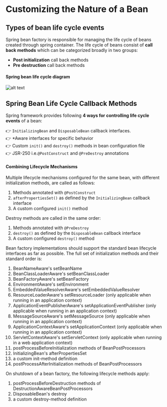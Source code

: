 #  Customizing the Nature of a Bean

## Types of bean life cycle events
Spring bean factory is responsible for managing the life cycle of beans created through spring container. The life cycle of beans consist of  **call back methods**  which can be categorized broadly in two groups:

-   **Post initialization**  call back methods
-   **Pre destruction**  call back methods

#### Spring bean life cycle diagram
![alt text](https://cdn1.howtodoinjava.com/wp-content/uploads/Spring-bean-life-cycle.png)
 ## Spring Bean Life Cycle Callback Methods
 Spring framework provides following  **4 ways for controlling life cycle events**  of a bean:

:point_right:  `InitializingBean`  and  `DisposableBean`  callback interfaces. <br />
:point_right:  *Aware interfaces for specific behavior <br />
:point_right:  Custom  `init()`  and  `destroy()`  methods in bean configuration file <br />
:point_right:  JSR-250 i.e.`@PostConstruct`  and  `@PreDestroy`  annotations <br />

#### Combining Lifecycle Mechanisms

Multiple lifecycle mechanisms configured for the same bean, with different initialization methods, are called as follows:

1.  Methods annotated with  `@PostConstruct`<br />
2.  `afterPropertiesSet()`  as defined by the  `InitializingBean`  callback interface    <br />
3.  A custom configured  `init()`  method <br />

Destroy methods are called in the same order:

1.  Methods annotated with  `@PreDestroy`<br />
2.  `destroy()`  as defined by the  `DisposableBean`  callback interface <br />
3.  A custom configured  `destroy()`  method <br />


Bean factory implementations should support the standard bean lifecycle interfaces as far as possible. The full set of initialization methods and their standard order is:

1.   BeanNameAware's setBeanName <br />
2.   BeanClassLoaderAware's setBeanClassLoader <br />
3.   BeanFactoryAware's setBeanFactory <br />
4.   EnvironmentAware's setEnvironment <br />
5.   EmbeddedValueResolverAware's setEmbeddedValueResolver <br />
6.   ResourceLoaderAware's setResourceLoader (only applicable when running in an application context) <br />
7.   ApplicationEventPublisherAware's setApplicationEventPublisher (only applicable when running in an application context) <br />
8.   MessageSourceAware's setMessageSource (only applicable when running in an application context) <br />
9.   ApplicationContextAware's setApplicationContext (only applicable when running in an application context) <br />
10.  ServletContextAware's setServletContext (only applicable when running in a web application context) <br />
11.  postProcessBeforeInitialization methods of BeanPostProcessors <br />
12.  InitializingBean's afterPropertiesSet <br />
13.  a custom init-method definition <br />
14.  postProcessAfterInitialization methods of BeanPostProcessors <br />


On shutdown of a bean factory, the following lifecycle methods apply: <br />

1.   postProcessBeforeDestruction methods of DestructionAwareBeanPostProcessors <br />
2.   DisposableBean's destroy <br />
3.   a custom destroy-method definition <br />
